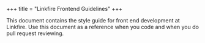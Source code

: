 +++
title = "Linkfire Frontend Guidelines"
+++

This document contains the style guide for front end development at Linkfire. Use this document as a reference when you code and when you do pull request reviewing.
